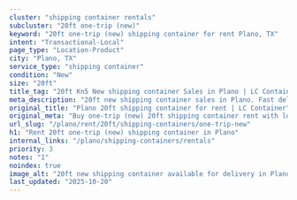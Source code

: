 ```yaml
---
cluster: "shipping container rentals"
subcluster: "20ft one-trip (new)"
keyword: "20ft one-trip (new) shipping container for rent Plano, TX"
intent: "Transactional-Local"
page_type: "Location-Product"
city: "Plano, TX"
service_type: "shipping container"
condition: "New"
size: "20ft"
title_tag: "20ft Kn5 New shipping container Sales in Plano | LC Container"
meta_description: "20ft new shipping container sales in Plano. Fast delivery, competitive pricing. Serving shipping containers area. Quote ID: X2N. Call (214) 524-4168 for your free quote today."
original_title: "Plano 20ft shipping container for rent | LC Container"
original_meta: "Buy one-trip (new) 20ft shipping container rent with local delivery in Plano, TX. LC Container — local Since 2003. Request a fast quote today."
url_slug: "/plano/rent/20ft/shipping-containers/one-trip-new"
h1: "Rent 20ft one-trip (new) shipping container in Plano"
internal_links: "/plano/shipping-containers/rentals"
priority: 3
notes: "1"
noindex: true
image_alt: "20ft new shipping container available for delivery in Plano"
last_updated: "2025-10-20"
---
```


<!-- TODO: Add unique city/inventory copy, images, and internal links here. -->
